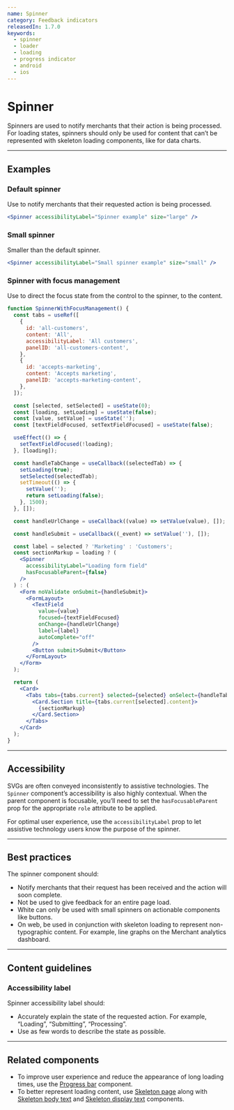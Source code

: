 ```yaml
---
name: Spinner
category: Feedback indicators
releasedIn: 1.7.0
keywords:
  - spinner
  - loader
  - loading
  - progress indicator
  - android
  - ios
---
```


# Spinner

Spinners are used to notify merchants that their action is being processed. For loading states, spinners should only be used for content that can’t be represented with skeleton loading components, like for data charts.

---

## Examples

### Default spinner

Use to notify merchants that their requested action is being processed.

```jsx
<Spinner accessibilityLabel="Spinner example" size="large" />
```

### Small spinner

Smaller than the default spinner.

```jsx
<Spinner accessibilityLabel="Small spinner example" size="small" />
```

### Spinner with focus management

Use to direct the focus state from the control to the spinner, to the content.

```jsx
function SpinnerWithFocusManagement() {
  const tabs = useRef([
    {
      id: 'all-customers',
      content: 'All',
      accessibilityLabel: 'All customers',
      panelID: 'all-customers-content',
    },
    {
      id: 'accepts-marketing',
      content: 'Accepts marketing',
      panelID: 'accepts-marketing-content',
    },
  ]);

  const [selected, setSelected] = useState(0);
  const [loading, setLoading] = useState(false);
  const [value, setValue] = useState('');
  const [textFieldFocused, setTextFieldFocused] = useState(false);

  useEffect(() => {
    setTextFieldFocused(!loading);
  }, [loading]);

  const handleTabChange = useCallback((selectedTab) => {
    setLoading(true);
    setSelected(selectedTab);
    setTimeout(() => {
      setValue('');
      return setLoading(false);
    }, 1500);
  }, []);

  const handleUrlChange = useCallback((value) => setValue(value), []);

  const handleSubmit = useCallback((_event) => setValue(''), []);

  const label = selected ? 'Marketing' : 'Customers';
  const sectionMarkup = loading ? (
    <Spinner
      accessibilityLabel="Loading form field"
      hasFocusableParent={false}
    />
  ) : (
    <Form noValidate onSubmit={handleSubmit}>
      <FormLayout>
        <TextField
          value={value}
          focused={textFieldFocused}
          onChange={handleUrlChange}
          label={label}
          autoComplete="off"
        />
        <Button submit>Submit</Button>
      </FormLayout>
    </Form>
  );

  return (
    <Card>
      <Tabs tabs={tabs.current} selected={selected} onSelect={handleTabChange}>
        <Card.Section title={tabs.current[selected].content}>
          {sectionMarkup}
        </Card.Section>
      </Tabs>
    </Card>
  );
}
```

---

## Accessibility

SVGs are often conveyed inconsistently to assistive technologies. The `Spinner` component’s accessibility is also highly contextual. When the parent component is focusable, you’ll need to set the `hasFocusableParent` prop for the appropriate `role` attribute to be applied.

For optimal user experience, use the `accessibilityLabel` prop to let assistive technology users know the purpose of the spinner.

---

## Best practices

The spinner component should:

- Notify merchants that their request has been received and the action will soon complete.
- Not be used to give feedback for an entire page load.
- White can only be used with small spinners on actionable components like buttons.
- On web, be used in conjunction with skeleton loading to represent non-typographic content. For example, line graphs on the Merchant analytics dashboard.

---

## Content guidelines

### Accessibility label

Spinner accessibility label should:

- Accurately explain the state of the requested action. For example, “Loading”, “Submitting”, “Processing”.
- Use as few words to describe the state as possible.

---

## Related components

- To improve user experience and reduce the appearance of long loading times, use the [Progress bar](https://polaris.shopify.com/components/progress-bar) component.
- To better represent loading content, use [Skeleton page](https://polaris.shopify.com/components/skeleton-page) along with [Skeleton body text](https://polaris.shopify.com/components/skeleton-body-text) and [Skeleton display text](https://polaris.shopify.com/components/skeleton-display-text) components.
